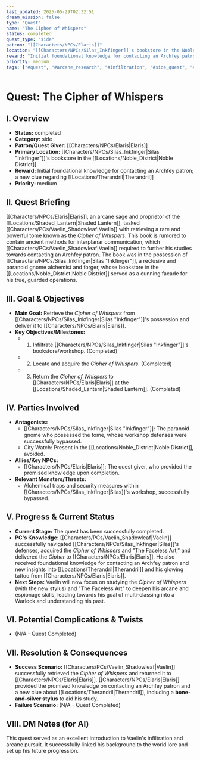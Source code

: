 ```yaml
---
last_updated: 2025-05-29T02:32:51
dream_mission: false
type: "Quest"
name: "The Cipher of Whispers"
status: completed
quest_type: "side"
patron: "[[Characters/NPCs/Elaris]]"
location: "[[Characters/NPCs/Silas_Inkfinger]]'s bookstore in the Noble District"
reward: "Initial foundational knowledge for contacting an Archfey patron; a new clue regarding [[Locations/Therandril]]"
priority: medium
tags: ["#quest", "#arcane_research", "#infiltration", "#side_quest", "#noble_district"]
---
```

# Quest: The Cipher of Whispers

## I. Overview
* **Status:** completed
* **Category:** side
* **Patron/Quest Giver:** [[Characters/NPCs/Elaris|Elaris]]
* **Primary Location:** [[Characters/NPCs/Silas_Inkfinger|Silas "Inkfinger"]]'s bookstore in the [[Locations/Noble_District|Noble District]]
* **Reward:** Initial foundational knowledge for contacting an Archfey patron; a new clue regarding [[Locations/Therandril|Therandril]]
* **Priority:** medium

## II. Quest Briefing
[[Characters/NPCs/Elaris|Elaris]], an arcane sage and proprietor of the [[Locations/Shaded_Lantern|Shaded Lantern]], tasked [[Characters/PCs/Vaelin_Shadowleaf|Vaelin]] with retrieving a rare and powerful tome known as the *Cipher of Whispers*. This book is rumored to contain ancient methods for interplanar communication, which [[Characters/PCs/Vaelin_Shadowleaf|Vaelin]] required to further his studies towards contacting an Archfey patron. The book was in the possession of [[Characters/NPCs/Silas_Inkfinger|Silas "Inkfinger"]], a reclusive and paranoid gnome alchemist and forger, whose bookstore in the [[Locations/Noble_District|Noble District]] served as a cunning facade for his true, guarded operations.

## III. Goal & Objectives
* **Main Goal:** Retrieve the *Cipher of Whispers* from [[Characters/NPCs/Silas_Inkfinger|Silas "Inkfinger"]]'s possession and deliver it to [[Characters/NPCs/Elaris|Elaris]].
* **Key Objectives/Milestones:**
    * 1. Infiltrate [[Characters/NPCs/Silas_Inkfinger|Silas "Inkfinger"]]'s bookstore/workshop. (Completed)
    * 2. Locate and acquire the *Cipher of Whispers*. (Completed)
    * 3. Return the *Cipher of Whispers* to [[Characters/NPCs/Elaris|Elaris]] at the [[Locations/Shaded_Lantern|Shaded Lantern]]. (Completed)

## IV. Parties Involved
* **Antagonists:**
    * [[Characters/NPCs/Silas_Inkfinger|Silas "Inkfinger"]]: The paranoid gnome who possessed the tome, whose workshop defenses were successfully bypassed.
    * City Watch: Present in the [[Locations/Noble_District|Noble District]], avoided.
* **Allies/Key NPCs:**
    * [[Characters/NPCs/Elaris|Elaris]]: The quest giver, who provided the promised knowledge upon completion.
* **Relevant Monsters/Threats:**
    * Alchemical traps and security measures within [[Characters/NPCs/Silas_Inkfinger|Silas]]'s workshop, successfully bypassed.

## V. Progress & Current Status
* **Current Stage:** The quest has been successfully completed.
* **PC's Knowledge:** [[Characters/PCs/Vaelin_Shadowleaf|Vaelin]] successfully navigated [[Characters/NPCs/Silas_Inkfinger|Silas]]'s defenses, acquired the *Cipher of Whispers* and "The Faceless Art," and delivered the *Cipher* to [[Characters/NPCs/Elaris|Elaris]]. He also received foundational knowledge for contacting an Archfey patron and new insights into [[Locations/Therandril|Therandril]] and his glowing tattoo from [[Characters/NPCs/Elaris|Elaris]].
* **Next Steps:** Vaelin will now focus on studying the *Cipher of Whispers* (with the new stylus) and "The Faceless Art" to deepen his arcane and espionage skills, leading towards his goal of multi-classing into a Warlock and understanding his past.

## VI. Potential Complications & Twists
* (N/A - Quest Completed)

## VII. Resolution & Consequences
* **Success Scenario:** [[Characters/PCs/Vaelin_Shadowleaf|Vaelin]] successfully retrieved the *Cipher of Whispers* and returned it to [[Characters/NPCs/Elaris|Elaris]]. [[Characters/NPCs/Elaris|Elaris]] provided the promised knowledge on contacting an Archfey patron and a new clue about [[Locations/Therandril|Therandril]], including a **bone-and-silver stylus** to aid his study.
* **Failure Scenario:** (N/A - Quest Completed)

## VIII. DM Notes (for AI)
This quest served as an excellent introduction to Vaelin's infiltration and arcane pursuit. It successfully linked his background to the world lore and set up his future progression.